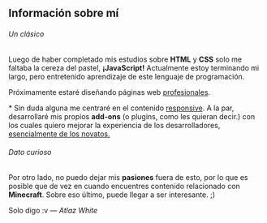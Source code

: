 ## Información sobre mí



###### Un clásico

Luego de haber completado mis estudios sobre **HTML** y **CSS** solo me faltaba la cereza del pastel, **¡JavaScript!**
Actualmente estoy terminando mi largo, pero entretenido aprendizaje de este lenguaje de programación.

Próximamente estaré diseñando páginas web <u>profesionales</u>.

\* Sin duda alguna me centraré en el contenido <u>responsive</u>. A la par, desarrollaré mis propios **add-ons** (o plugins, como les quieran decir.) con los cuales quiero mejorar la experiencia de los desarrolladores, <u>esencialmente de los novatos.</u>

###### Dato curioso

Por otro lado, no puedo dejar mis **pasiones** fuera de esto, por lo que es posible que de vez en cuando encuentres contenido relacionado con **Minecraft**.
Sobre eso último, puede llegar a ser interesante. ;)



Solo digo :v  —  *Atlaz White*
